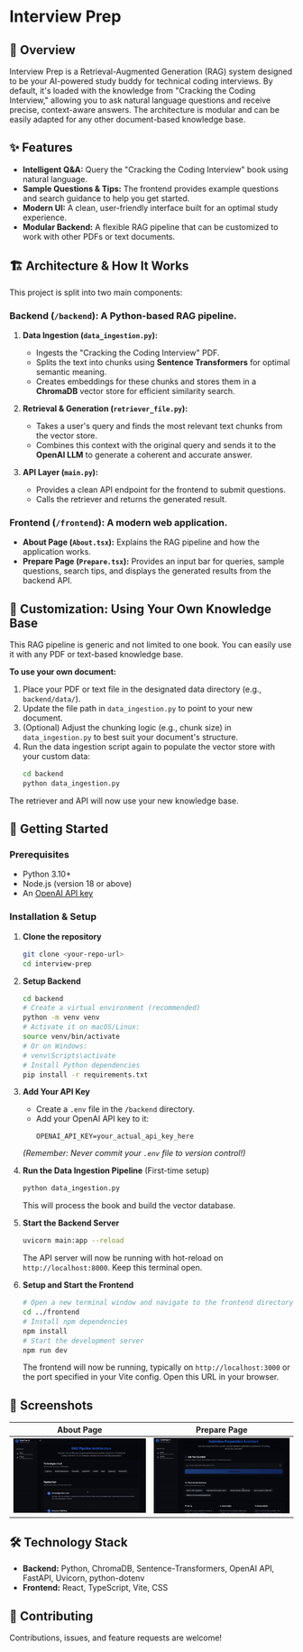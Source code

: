 # Interview Prep

## 📖 Overview
Interview Prep is a Retrieval-Augmented Generation (RAG) system designed to be your AI-powered study buddy for technical coding interviews. By default, it's loaded with the knowledge from "Cracking the Coding Interview," allowing you to ask natural language questions and receive precise, context-aware answers. The architecture is modular and can be easily adapted for any other document-based knowledge base.

## ✨ Features
- **Intelligent Q&A:** Query the "Cracking the Coding Interview" book using natural language.
- **Sample Questions & Tips:** The frontend provides example questions and search guidance to help you get started.
- **Modern UI:** A clean, user-friendly interface built for an optimal study experience.
- **Modular Backend:** A flexible RAG pipeline that can be customized to work with other PDFs or text documents.

## 🏗️ Architecture & How It Works
This project is split into two main components:

### Backend (`/backend`): A Python-based RAG pipeline.
1.  **Data Ingestion (`data_ingestion.py`):**
    - Ingests the "Cracking the Coding Interview" PDF.
    - Splits the text into chunks using **Sentence Transformers** for optimal semantic meaning.
    - Creates embeddings for these chunks and stores them in a **ChromaDB** vector store for efficient similarity search.

2.  **Retrieval & Generation (`retriever_file.py`):**
    - Takes a user's query and finds the most relevant text chunks from the vector store.
    - Combines this context with the original query and sends it to the **OpenAI LLM** to generate a coherent and accurate answer.

3.  **API Layer (`main.py`):**
    - Provides a clean API endpoint for the frontend to submit questions.
    - Calls the retriever and returns the generated result.

### Frontend (`/frontend`): A modern web application.
- **About Page (`About.tsx`):** Explains the RAG pipeline and how the application works.
- **Prepare Page (`Prepare.tsx`):** Provides an input bar for queries, sample questions, search tips, and displays the generated results from the backend API.

## 🔧 Customization: Using Your Own Knowledge Base
This RAG pipeline is generic and not limited to one book. You can easily use it with any PDF or text-based knowledge base.

**To use your own document:**
1.  Place your PDF or text file in the designated data directory (e.g., `backend/data/`).
2.  Update the file path in `data_ingestion.py` to point to your new document.
3.  (Optional) Adjust the chunking logic (e.g., chunk size) in `data_ingestion.py` to best suit your document's structure.
4.  Run the data ingestion script again to populate the vector store with your custom data:
    ```bash
    cd backend
    python data_ingestion.py
    ```
The retriever and API will now use your new knowledge base.

## 🚀 Getting Started

### Prerequisites
- Python 3.10+
- Node.js (version 18 or above)
- An [OpenAI API key](https://platform.openai.com/api-keys)

### Installation & Setup

1.  **Clone the repository**
    ```bash
    git clone <your-repo-url>
    cd interview-prep
    ```

2.  **Setup Backend**
    ```bash
    cd backend
    # Create a virtual environment (recommended)
    python -m venv venv
    # Activate it on macOS/Linux:
    source venv/bin/activate
    # Or on Windows:
    # venv\Scripts\activate
    # Install Python dependencies
    pip install -r requirements.txt
    ```

3.  **Add Your API Key**
    - Create a `.env` file in the `/backend` directory.
    - Add your OpenAI API key to it:
      ```env
      OPENAI_API_KEY=your_actual_api_key_here
      ```
    *(Remember: Never commit your `.env` file to version control!)*

4.  **Run the Data Ingestion Pipeline** (First-time setup)
    ```bash
    python data_ingestion.py
    ```
    This will process the book and build the vector database.

5.  **Start the Backend Server**
    ```bash
    uvicorn main:app --reload
    ```
    The API server will now be running with hot-reload on `http://localhost:8000`. Keep this terminal open.

6.  **Setup and Start the Frontend**
    ```bash
    # Open a new terminal window and navigate to the frontend directory
    cd ../frontend
    # Install npm dependencies
    npm install
    # Start the development server
    npm run dev
    ```
    The frontend will now be running, typically on `http://localhost:3000` or the port specified in your Vite config. Open this URL in your browser.

## 📸 Screenshots
| About Page | Prepare Page |
| :---: | :---: |
| <img src="./images/about-page.gif" width="400"/> | <img src="./images/prepare-page.gif" width="400"/> |

## 🛠️ Technology Stack
- **Backend:** Python, ChromaDB, Sentence-Transformers, OpenAI API, FastAPI, Uvicorn, python-dotenv
- **Frontend:** React, TypeScript, Vite, CSS

## 🤝 Contributing
Contributions, issues, and feature requests are welcome!